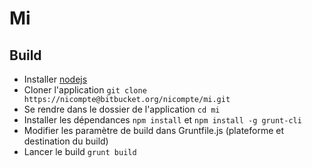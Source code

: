 # Mi
## Build
- Installer [nodejs](http://nodejs.org)
- Cloner l'application `git clone https://nicompte@bitbucket.org/nicompte/mi.git`
- Se rendre dans le dossier de l'application `cd mi`
- Installer les dépendances `npm install` et `npm install -g grunt-cli`
- Modifier les paramètre de build dans Gruntfile.js (plateforme et destination du build)
- Lancer le build `grunt build`